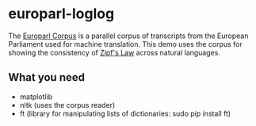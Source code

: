 # europarl-loglog
The [Europarl Corpus](http://www.statmt.org/europarl/) is a parallel corpus of transcripts from the European Parliament used for machine translation. This demo uses the corpus for showing the consistency of [Zipf's Law](https://en.wikipedia.org/wiki/Zipf%27s_law) across natural languages.

## What you need
* matplotlib
* nltk (uses the corpus reader)
* ft (library for manipulating lists of dictionaries: sudo pip install ft)
